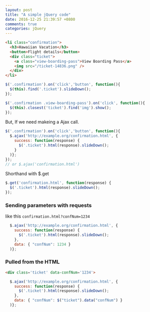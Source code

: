 ```yaml
---
layout: post
title: "A simple jQuery code"
date: 2016-12-25 21:39:57 +0800
comments: true
categories: jQuery
---
```

<!-- more -->
``` html
<li class="confirmation">
  <h3>Hawaiian Vacation</h3>
  <button>Flight details</button>
  <div class="ticket">
    <a class="view-boarding-pass">View Boarding Pass</a>
    <img src="/ticket-14836.png" />
  </div>
</li>
```

``` js
$('.confirmation').on('click','button', function(){
  $(this).find('.ticket').slideDown();
});

$('.confirmation .view-boarding-pass').on('click', function(){
  $(this).closest('ticket').find('img').show();
});
```

But, If we need makeing a Ajax call.

``` js
$('.confirmation').on('click','button', function(){
  $.ajax('http://example.org/confirmation.html', {
    success: function(response) {
      $('.ticket').html(response).slideDown();
    }
  )};
});
// or $.ajax('confirmation.html')
```

Shorthand with $.get

``` js
$.get('confirmation.html', function(response) {
  $('.ticket').html(response).slideDown();
});
```

### Sending parameters with requests

like this `confirmation.html?confNum=1234`

``` js
  $.ajax('http://example.org/confirmation.html', {
    success: function(response) {
      $('.ticket').html(response).slideDown();
    },
    data: { "confNum": 1234 }
  )};
```

### Pulled from the HTML

``` html
<div class='ticket' data-confNum='1234'>
```

``` js
  $.ajax('http://example.org/confirmation.html', {
    success: function(response) {
      $('.ticket').html(response).slideDown();
    },
    data: { "confNum": $("ticket").data("confNum") }
  )};
```
